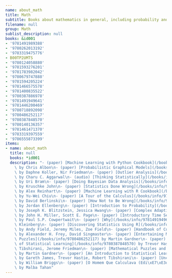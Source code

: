 ```yaml
---
name: about_math
title: Math
subtitle: Books about mathematics in general, including probability and statistics
filename: null
group: Math
sublist_description: null
books: &id001
- '9781491989388'
- '9780262013192'
- '9783319475776'
- B00TP2UMTS
- '9780124058880'
- '9781593276201'
- '9781783982042'
- '9780679747888'
- '9781594205224'
- '9781466575578'
- '9781400835522'
- '9780387886978'
- '9781491949641'
- '9781446200469'
- '9780718892098'
- '9780486252117'
- '9780387848570'
- '9780140136357'
- '9781461471370'
- '9783319397559'
- '9786555873399'
items:
- name: about_math
  title: null
  books: *id001
  description: "- (paper) [Machine Learning with Python Cookbook](/books/info/9781491989388)\
    \ by Chris Albon\n- (paper) [Probabilistic Graphical Models](/books/info/9780262013192)\
    \ by Daphne Koller, Nir Friedman\n- (paper) [Outlier Analysis](/books/info/9783319475776)\
    \ by Charu C. Aggarwal\n- (audio) [Thinking Statistically](/books/info/B00TP2UMTS)\
    \ by Uri Bram\n- (paper) [Doing Bayesian Data Analysis](/books/info/9780124058880)\
    \ by Kruschke John\n- (paper) [Statistics Done Wrong](/books/info/9781593276201)\
    \ by Alex Reinhart\n- (paper) [Machine Learning with R Cookbook](/books/info/9781783982042)\
    \ by Yu-Wei Chiu\n- (paper) [A Tour of the Calculus](/books/info/9780679747888)\
    \ by David Berlinski\n- (paper) [How Not to Be Wrong](/books/info/9781594205224)\
    \ by Jordan Ellenberg\n- (paper) [Introduction to Probability](/books/info/9781466575578)\
    \ by Joseph K. Blitzstein, Jessica Hwang\n- (paper) [Complex Adaptive Systems](/books/info/9781400835522)\
    \ by John H. Miller, Scott E. Page\n- (paper) [Introductory Time Series with R](/books/info/9780387886978)\
    \ by Paul S.P. Cowpertwait\n- (paper) [Why](/books/info/9781491949641) by Samantha\
    \ Kleinberg\n- (paper) [Discovering Statistics Using R](/books/info/9781446200469)\
    \ by Andy Field, Jeremy Miles, Zoe Field\n- (paper) [Handbook of Cubik Math](/books/info/9780718892098)\
    \ by Alexander H. Frey, David Singmaster\n- (paper) [Entertaining Mathematical\
    \ Puzzles](/books/info/9780486252117) by Martin Gardner\n- (paper) [The Elements\
    \ of Statistical Learning](/books/info/9780387848570) by Trevor Hastie, Robert\
    \ Tibshirani, Jerome Friedman\n- (paper) [Mathematical Puzzles and Diversions](/books/info/9780140136357)\
    \ by Martin Gardner\n- (paper) [An Introduction to Statistical Learning](/books/info/9781461471370)\
    \ by Gareth James, Trevor Hastie, Robert Tibshirani\n- (paper) [Uncertainty](/books/info/9783319397559)\
    \ by William Briggs\n- (paper) [O Homem Que Calculava (Edi\xE7\xE3o Comemorativa)](/books/info/9786555873399)\
    \ by Malba Tahan"
---
```


